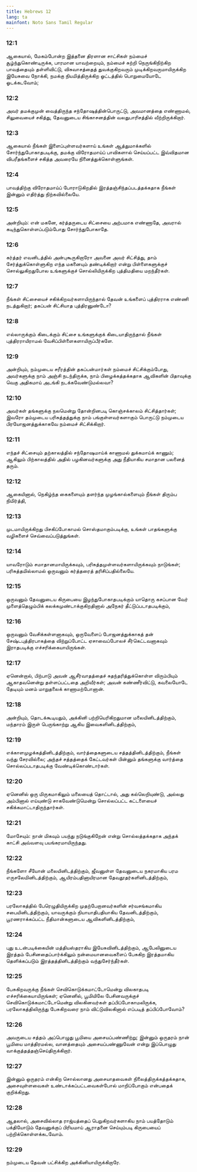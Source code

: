 ```yaml
---
title: Hebrews 12
lang: ta
mainfont: Noto Sans Tamil Regular
---
```


###  12:1

ஆகையால், மேகம்போன்ற இத்தனை திரளான சாட்சிகள் நம்மைச் சூழ்ந்துகொண்டிருக்க, பாரமான யாவற்றையும், நம்மைச் சுற்றி நெருங்கிநிற்கிற பாவத்தையும் தள்ளிவிட்டு, விசுவாசத்தைத் துவக்குகிறவரும் முடிக்கிறவருமாயிருக்கிற இயேசுவை நோக்கி, நமக்கு நியமித்திருக்கிற ஓட்டத்தில் பொறுமையோடே ஓடக்கடவோம்;

###  12:2

அவர் தமக்குமுன் வைத்திருந்த சந்தோஷத்தின்பொருட்டு, அவமானத்தை எண்ணாமல், சிலுவையைச் சகித்து, தேவனுடைய சிங்காசனத்தின் வலதுபாரிசத்தில் வீற்றிருக்கிறார்.

###  12:3

ஆகையால் நீங்கள் இளைப்புள்ளவர்களாய் உங்கள் ஆத்துமாக்களில் சோர்ந்துபோகாதபடிக்கு, தமக்கு விரோதமாய்ப் பாவிகளால் செய்யப்பட்ட இவ்விதமான விபரீதங்களைச் சகித்த அவரையே நினைத்துக்கொள்ளுங்கள்.

###  12:4

பாவத்திற்கு விரோதமாய்ப் போராடுகிறதில் இரத்தஞ்சிந்தப்படத்தக்கதாக நீங்கள் இன்னும் எதிர்த்து நிற்கவில்லையே.

###  12:5

அன்றியும்: என் மகனே, கர்த்தருடைய சிட்சையை அற்பமாக எண்ணாதே, அவரால் கடிந்துகொள்ளப்படும்போது சோர்ந்துபோகாதே.

###  12:6

கர்த்தர் எவனிடத்தில் அன்புகூருகிறாரோ அவனை அவர் சிட்சித்து, தாம் சேர்த்துக்கொள்ளுகிற எந்த மகனையும் தண்டிக்கிறார் என்று பிள்ளைகளுக்குச் சொல்லுகிறதுபோல உங்களுக்குச் சொல்லியிருக்கிற புத்திமதியை மறந்தீர்கள்.

###  12:7

நீங்கள் சிட்சையைச் சகிக்கிறவர்களாயிருந்தால் தேவன் உங்களைப் புத்திரராக எண்ணி நடத்துகிறார்; தகப்பன் சிட்சியாத புத்திரனுண்டோ?

###  12:8

எல்லாருக்கும் கிடைக்கும் சிட்சை உங்களுக்குக் கிடையாதிருந்தால் நீங்கள் புத்திரராயிராமல் வேசிப்பிள்ளைகளாயிருப்பீர்களே.

###  12:9

அன்றியும், நம்முடைய சரீரத்தின் தகப்பன்மார்கள் நம்மைச் சிட்சிக்கும்போது, அவர்களுக்கு நாம் அஞ்சி நடந்திருக்க, நாம் பிழைக்கத்தக்கதாக ஆவிகளின் பிதாவுக்கு வெகு அதிகமாய் அடங்கி நடக்கவேண்டுமல்லவா?

###  12:10

அவர்கள் தங்களுக்கு நலமென்று தோன்றினபடி கொஞ்சக்காலம் சிட்சித்தார்கள்; இவரோ தம்முடைய பரிசுத்தத்துக்கு நாம் பங்குள்ளவர்களாகும் பொருட்டு நம்முடைய பிரயோஜனத்துக்காகவே நம்மைச் சிட்சிக்கிறார்.

###  12:11

எந்தச் சிட்சையும் தற்காலத்தில் சந்தோஷமாய்க் காணாமல் துக்கமாய்க் காணும்; ஆகிலும் பிற்காலத்தில் அதில் பழகினவர்களுக்கு அது நீதியாகிய சமாதான பலனைத் தரும்.

###  12:12

ஆகையினால், நெகிழ்ந்த கைகளையும் தளர்ந்த முழங்கால்களையும் நீங்கள் திரும்ப நிமிர்த்தி,

###  12:13

முடமாயிருக்கிறது பிசகிப்போகாமல் சொஸ்தமாகும்படிக்கு, உங்கள் பாதங்களுக்கு வழிகளைச் செவ்வைப்படுத்துங்கள்.

###  12:14

யாவரோடும் சமாதானமாயிருக்கவும், பரிசுத்தமுள்ளவர்களாயிருக்கவும் நாடுங்கள்; பரிசுத்தமில்லாமல் ஒருவனும் கர்த்தரைத் தரிசிப்பதில்லையே.

###  12:15

ஒருவனும் தேவனுடைய கிருபையை இழந்துபோகாதபடிக்கும் யாதொரு கசப்பான வேர் முளைத்தெழும்பிக் கலக்கமுண்டாக்குகிறதினால் அநேகர் தீட்டுப்படாதபடிக்கும்,

###  12:16

ஒருவனும் வேசிக்கள்ளனாகவும், ஒருவேளைப் போஜனத்துக்காகத் தன் சேஷ்டபுத்திரபாகத்தை விற்றுப்போட்ட ஏசாவைப்போலச் சீர்கெட்டவனாகவும் இராதபடிக்கு எச்சரிக்கையாயிருங்கள்.

###  12:17

ஏனென்றால், பிற்பாடு அவன் ஆசீர்வாதத்தைச் சுதந்தரித்துக்கொள்ள விரும்பியும் ஆகாதவனென்று தள்ளப்பட்டதை அறிவீர்கள்; அவன் கண்ணீர்விட்டு, கவலையோடே தேடியும் மனம் மாறுதலைக் காணாமற்போனான்.

###  12:18

அன்றியும், தொடக்கூடியதும், அக்கினி பற்றியெரிகிறதுமான மலையினிடத்திற்கும், மந்தாரம் இருள் பெருங்காற்று ஆகிய இவைகளினிடத்திற்கும்,

###  12:19

எக்காளமுழக்கத்தினிடத்திற்கும், வார்த்தைகளுடைய சத்தத்தினிடத்திற்கும், நீங்கள் வந்து சேரவில்லை; அந்தச் சத்தத்தைக் கேட்டவர்கள் பின்னும் தங்களுக்கு வார்த்தை சொல்லப்படாதபடிக்கு வேண்டிக்கொண்டார்கள்.

###  12:20

ஏனெனில் ஒரு மிருகமாகிலும் மலையைத் தொட்டால், அது கல்லெறியுண்டு, அல்லது அம்பினால் எய்யுண்டு சாகவேண்டுமென்று சொல்லப்பட்ட கட்டளையைச் சகிக்கமாட்டாதிருந்தார்கள்.

###  12:21

மோசேயும்: நான் மிகவும் பயந்து நடுங்குகிறேன் என்று சொல்லத்தக்கதாக அந்தக் காட்சி அவ்வளவு பயங்கரமாயிருந்தது.

###  12:22

நீங்களோ சீயோன் மலையினிடத்திற்கும், ஜீவனுள்ள தேவனுடைய நகரமாகிய பரம எருசலேமினிடத்திற்கும், ஆயிரம்பதினாயிரமான தேவதூதர்களினிடத்திற்கும்,

###  12:23

பரலோகத்தில் பேரெழுதியிருக்கிற முதற்பேறானவர்களின் சர்வசங்கமாகிய சபையினிடத்திற்கும், யாவருக்கும் நியாயாதிபதியாகிய தேவனிடத்திற்கும், பூரணராக்கப்பட்ட நீதிமான்களுடைய ஆவிகளினிடத்திற்கும்,

###  12:24

புது உடன்படிக்கையின் மத்தியஸ்தராகிய இயேசுவினிடத்திற்கும், ஆபேலினுடைய இரத்தம் பேசினதைப்பார்க்கிலும் நன்மையானவைகளைப் பேசுகிற இரத்தமாகிய தெளிக்கப்படும் இரத்தத்தினிடத்திற்கும் வந்துசேர்ந்தீர்கள்.

###  12:25

பேசுகிறவருக்கு நீங்கள் செவிகொடுக்கமாட்டோமென்று விலகாதபடி எச்சரிக்கையாயிருங்கள்; ஏனெனில், பூமியிலே பேசினவருக்குச் செவிகொடுக்கமாட்டோமென்று விலகினவர்கள் தப்பிப்போகாமலிருக்க, பரலோகத்திலிருந்து பேசுகிறவரை நாம் விட்டுவிலகினால் எப்படித் தப்பிப்போவோம்?

###  12:26

அவருடைய சத்தம் அப்பொழுது பூமியை அசையப்பண்ணிற்று; இன்னும் ஒருதரம் நான் பூமியை மாத்திரமல்ல, வானத்தையும் அசையப்பண்ணுவேன் என்று இப்பொழுது வாக்குத்தத்தஞ்செய்திருக்கிறார்.

###  12:27

இன்னும் ஒருதரம் என்கிற சொல்லானது அசையாதவைகள் நிலைத்திருக்கத்தக்கதாக, அசைவுள்ளவைகள் உண்டாக்கப்பட்டவைகள்போல் மாறிப்போகும் என்பதைக் குறிக்கிறது.

###  12:28

ஆதலால், அசைவில்லாத ராஜ்யத்தைப் பெறுகிறவர்களாகிய நாம் பயத்தோடும் பக்தியோடும் தேவனுக்குப் பிரியமாய் ஆராதனை செய்யும்படி கிருபையைப் பற்றிக்கொள்ளக்கடவோம்.

###  12:29

நம்முடைய தேவன் பட்சிக்கிற அக்கினியாயிருக்கிறாரே.


